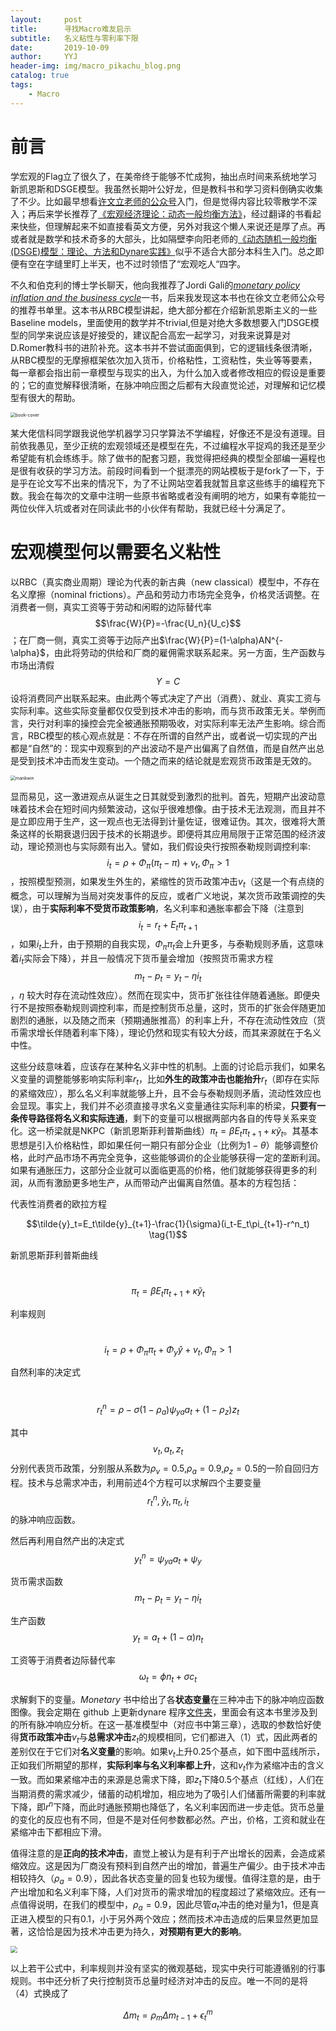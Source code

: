 ```yaml
---
layout:     post
title:      寻找Macro难友启示
subtitle:   名义粘性与零利率下限
date:       2019-10-09
author:     YYJ
header-img: img/macro_pikachu_blog.png
catalog: true
tags:
    - Macro
---
```


# 前言

学宏观的Flag立了很久了，在美帝终于能够不忙成狗，抽出点时间来系统地学习新凯恩斯和DSGE模型。我虽然长期叶公好龙，但是教科书和学习资料倒确实收集了不少。比如最早想看[许文立老师的公众号](https://mp.weixin.qq.com/s?__biz=MzAwODY5MDA3NA==&mid=308242610&idx=1&sn=67809d0ef84507ef519962bc7118a4f4&chksm=0cc0c8473bb741513f750b9be44333322129ffcd8cc849f9d2fef4a5f336c6bf31a35c558dc2&scene=18&xtrack=1&key=17447d3e87a127908ae1f609db05aeafd201a5825b0317bc6988ca4e20fc5c08ea82f4affd906ad77ae4af39740ce638f0b3a414710316a9d83d90756d8b52e0b43ae76ca1d23cbf816fb5e7f71b4281&ascene=1&uin=Mjk0MzY1OTEwMw%3D%3D&devicetype=Windows+10&version=62060833&lang=zh_CN&pass_ticket=1yFtnmbNwub%2FUVtM6GWuJKJYmbeSVevNxMrZuwVJOEKZNzRIZA8qIOEimZQ72Ahy)入门，但是觉得内容比较零散学不深入；再后来学长推荐了[《宏观经济理论：动态一般均衡方法》](https://item.jd.com/11019697.html)，经过翻译的书看起来快些，但理解起来不如直接看英文方便，另外对我这个懒人来说还是厚了点。再或者就是数学和技术奇多的大部头，比如隔壁李向阳老师的[《动态随机一般均衡(DSGE)模型：理论、方法和Dynare实践》](http://www.tup.com.cn/upload/books/yz/074344-01.pdf)似乎不适合大部分本科生入门。总之即便有空在字缝里盯上半天，也不过时领悟了“宏观吃人“四字。

不久和伯克利的博士学长聊天，他向我推荐了Jordi Gali的[*monetary policy inflation and the business cycle*](https://www.amazon.com/Monetary-Policy-Inflation-Business-Cycle/dp/0691133166)一书，后来我发现这本书也在徐文立老师公众号的推荐书单里。这本书从RBC模型讲起，绝大部分都在介绍新凯恩斯主义的一些Baseline models，里面使用的数学并不trivial,但是对绝大多数想要入门DSGE模型的同学来说应该是好接受的，建议配合高宏一起学习，对我来说算是对D.Romer教科书的进阶补充。这本书并不尝试面面俱到，它的逻辑线条很清晰，从RBC模型的无摩擦框架依次加入货币，价格粘性，工资粘性，失业等等要素，每一章都会指出前一章模型与现实的出入，为什么加入或者修改相应的假设是重要的；它的直觉解释很清晰，在脉冲响应图之后都有大段直觉论述，对理解和记忆模型有很大的帮助。

<img src="https://github.com/yoursilver/yoursilver.github.io/blob/master/img/book-cover.jpg?raw=true " alt="book-cover" style="zoom:50%;" />

某大佬信科同学跟我说他学机器学习只学算法不学编程，好像还不是没有道理。目前依我愚见，至少正统的宏观领域还是模型在先，不过编程水平捉鸡的我还是至少希望能有机会练练手。除了做书的配套习题，我觉得把经典的模型全部编一遍程也是很有收获的学习方法。前段时间看到一个挺漂亮的网站模板于是fork了一下，于是乎在论文写不出来的情况下，为了不让网站空着我就暂且拿这些练手的编程充下数。我会在每次的文章中注明一些原书省略或者没有阐明的地方，如果有幸能拉一两位伙伴入坑或者对在同读此书的小伙伴有帮助，我就已经十分满足了。

# 宏观模型何以需要名义粘性

以RBC（真实商业周期）理论为代表的新古典（new classical）模型中，不存在名义摩擦（nominal frictions）。产品和劳动力市场完全竞争，价格灵活调整。在消费者一侧，真实工资等于劳动和闲暇的边际替代率$$\frac{W}{P}=-\frac{U_n}{U_c}$$；在厂商一侧，真实工资等于边际产出$\frac{W}{P}=(1-\alpha)AN^{-\alpha}$，由此将劳动的供给和厂商的雇佣需求联系起来。另一方面，生产函数与市场出清假$$Y=C$$设将消费同产出联系起来。由此两个等式决定了产出（消费）、就业、真实工资与实际利率。这些实际变量都仅仅受到技术冲击的影响，而与货币政策无关。举例而言，央行对利率的操控会完全被通胀预期吸收，对实际利率无法产生影响。综合而言，RBC模型的核心观点就是：不存在所谓的自然产出，或者说一切实现的产出都是“自然”的：现实中观察到的产出波动不是产出偏离了自然值，而是自然产出总是受到技术冲击而发生变动。一个随之而来的结论就是宏观货币政策是无效的。

<img src="https://github.com/yoursilver/yoursilver.github.io/blob/master/img/mankwin.png?raw=true" alt="mankwin" style="zoom:50%;" />

[^                                                              图片来自曼昆《宏观经济学》英文第九版第一章]: 

显而易见，这一激进观点从诞生之日其就受到激烈的批判。首先，短期产出波动意味着技术会在短时间内频繁波动，这似乎很难想像。由于技术无法观测，而且并不是立即应用于生产，这一观点也无法得到计量佐证，很难证伪。其次，很难将大萧条这样的长期衰退归因于技术的长期退步。即便将其应用局限于正常范围的经济波动，理论预测也与实际颇有出入。譬如，我们假设央行按照泰勒规则调控利率: $$i_t = \rho +\Phi_\pi(\pi_t-\pi)+v_t, \Phi_\pi>1$$，按照模型预测，如果发生外生的，紧缩性的货币政策冲击$v_t$（这是一个有点绕的概念，可以理解为当局对突发事件的反应，或者广义地说，某次货币政策调控的失误），由于**实际利率不受货币政策影响**，名义利率和通胀率都会下降（注意到$$i_t = r_t+E_t\pi_{t+1}$$，如果$i_t$上升，由于预期的自我实现，$\Phi_\pi\pi_t$会上升更多，与泰勒规则矛盾，这意味着$i_t$实际会下降），并且一般情况下货币量会增加（按照货币需求方程$$m_t-p_t = y_t-\eta i_t$$，$\eta$ 较大时存在流动性效应）。然而在现实中，货币扩张往往伴随着通胀。即便央行不是按照泰勒规则调控利率，而是控制货币总量，这时，货币的扩张会伴随更加剧烈的通胀，以及随之而来（预期通胀推高）的利率上升，不存在流动性效应（货币需求增长伴随着利率下降），理论仍然和现实有较大分歧，而其来源就在于名义中性。

这些分歧意味着，应该存在某种名义非中性的机制。上面的讨论启示我们，如果名义变量的调整能够影响实际利率$r_t$，比如**外生的政策冲击也能抬升**$r_t$（即存在实际的紧缩效应），那么名义利率就能够上升，且不会与泰勒规则矛盾，流动性效应也会显现。事实上，我们并不必须直接寻求名义变量通往实际利率的桥梁，**只要有一条传导路径将名义和实际连通**，剩下的变量可以根据两部内各自的传导关系来变化。这一桥梁就是NKPC（新凯恩斯菲利普斯曲线）$\pi_t=\beta E_t\pi_{t+1}+\kappa\tilde{y}_t$。其基本思想是引入价格粘性，即如果任何一期只有部分企业（比例为$1-\theta$）能够调整价格，此时产品市场不再完全竞争，这些能够调价的企业能够获得一定的垄断利润。如果有通胀压力，这部分企业就可以面临更高的价格，他们就能够获得更多的利润，从而有激励更多地生产，从而带动产出偏离自然值。基本的方程包括：

代表性消费者的欧拉方程 

$$\tilde{y}_t=E_t\tilde{y}_{t+1}-\frac{1}{\sigma}(i_t-E_t\pi_{t+1}-r^n_t) \tag{1}$$

新凯恩斯菲利普斯曲线 

​							$$\pi_t=\beta E_t\pi_{t+1}+\kappa\tilde{y}_t            \tag{2}$$

利率规则

​				 $$i_t = \rho +\Phi_\pi\pi_t+\Phi_y\hat{y}+v_t, \Phi_\pi>1   \tag{3} $$

自然利率的决定式 

​						$$r^n_t=\rho-\sigma(1-\rho_a)\psi_{ya}a_t+(1-\rho_z)z_t    \tag{4}$$

其中$$v_t,a_t,z_t$$分别代表货币政策，分别服从系数为$\rho_v=0.5$,$\rho_a=0.9$,$\rho_z=0.5$的一阶自回归方程。技术与总需求冲击，利用前述4个方程可以求解四个主要变量$$r^n_t,\tilde{y}_t,\pi_t,i_t$$的脉冲响应函数。

然后再利用自然产出的决定式 $$y^n_t = \psi_{ya}a_t+\psi_y  \tag{5}$$

货币需求函数 										$$m_t-p_t = y_t-\eta i_t \tag{6}$$

生产函数											 $$y_t = a_t+(1-\alpha)n_t \tag{7}$$

工资等于消费者边际替代率 $$\omega_t = \phi n_t+\sigma c_t \tag{8}$$

求解剩下的变量。*Monetary* 书中给出了各**状态变量**在三种冲击下的脉冲响应函数图像。我会定期在 github 上更新dynare 程序[文件夹](https://github.com/yoursilver/yoursilver.github.io/tree/master/DSGE/1.baseline_nk)，里面会有这本书里涉及到的所有脉冲响应分析。在这一基准模型中（对应书中第三章），选取的参数恰好使得**货币政策冲击**$v_t$与**总需求冲击**$z_t$的规模相同，它们都进入（1）式，因此两者的差别仅在于它们对**名义变量**的影响。如果$v_t$上升0.25个基点，如下图中蓝线所示，正如我们所期望的那样，**实际利率与名义利率都上升**，这和$v_t$作为紧缩冲击的含义一致。而如果紧缩冲击的来源是总需求下降，即$z_t$下降0.5个基点（红线），人们在当期消费的需求减少，储蓄的动机增加，相应地为了吸引人们储蓄所需要的利率就下降，即$r^n$下降，而此时通胀预期也降低了，名义利率因而进一步走低。货币总量的变化的反应也有不同，但是不是对任何参数都必然。产出，价格，工资和就业在紧缩冲击下都相应下滑。

值得注意的是**正向的技术冲击**，直觉上被认为是有利于产出增长的因素，会造成紧缩效应。这是因为厂商没有预料到自然产出的增加，普遍生产偏少。由于技术冲击相较持久（$\rho_a=0.9$），因此各状态变量的回复也较为缓慢。值得注意的是，由于产出增加和名义利率下降，人们对货币的需求增加的程度超过了紧缩效应。还有一点值得说明，在我们的模型中，$\rho_a = 0.9$，因此尽管$a_t$冲击的绝对量为1，但是真正进入模型的只有0.1，小于另外两个效应；然而技术冲击造成的后果显然更加显著，这恰恰是因为技术冲击更为持久，**对预期有更大的影响**。

<img src="https://github.com/yoursilver/yoursilver.github.io/blob/master/DSGE/1.baseline_nk/taylor-rule/Baseline.png?raw=true" style="zoom:70%;" />

以上若干公式中，利率规则并没有坚实的微观基础，现实中央行可能遵循别的行事规则。书中还分析了央行控制货币总量时经济对冲击的反应。唯一不同的是将（4）式换成了

$$\Delta m_t = \rho_m\Delta m_{t-1}+\epsilon^m_t \tag{9}$$



